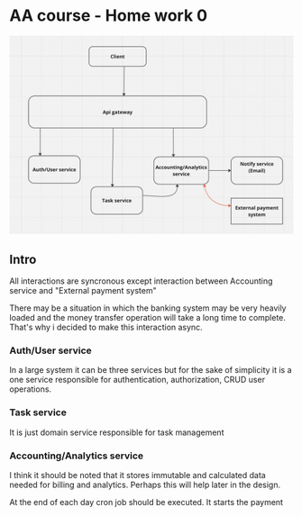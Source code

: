 # AA course - Home work 0

![Architecture](./img.png)

## Intro
All interactions are syncronous except interaction between Accounting service and "External payment system"

There may be a situation in which the banking system may be very heavily loaded and the money transfer operation will take a long time to complete. That's why i decided to make this interaction async.

### Auth/User service
In a large system it can be three services but for the sake of simplicity it is a one service responsible for authentication, authorization, CRUD user operations.

### Task service
It is just domain service responsible for task management

### Accounting/Analytics service
I think it should be noted that it stores immutable and calculated data needed for billing and analytics. Perhaps this will help later in the design.

At the end of each day cron job should be executed. It starts the payment
